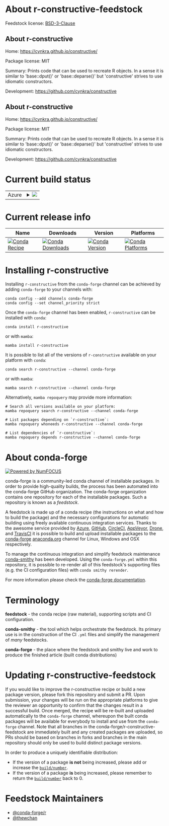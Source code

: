 About r-constructive-feedstock
==============================

Feedstock license: [BSD-3-Clause](https://github.com/conda-forge/r-constructive-feedstock/blob/main/LICENSE.txt)


About r-constructive
--------------------

Home: https://cynkra.github.io/constructive/

Package license: MIT

Summary: Prints code that can be used to recreate R objects. In a sense it is similar to 'base::dput()' or 'base::deparse()' but 'constructive' strives to use idiomatic constructors.

Development: https://github.com/cynkra/constructive

About r-constructive
--------------------

Home: https://cynkra.github.io/constructive/

Package license: MIT

Summary: Prints code that can be used to recreate R objects. In a sense it is similar to 'base::dput()' or 'base::deparse()' but 'constructive' strives to use idiomatic constructors.

Development: https://github.com/cynkra/constructive

Current build status
====================


<table>
    
  <tr>
    <td>Azure</td>
    <td>
      <details>
        <summary>
          <a href="https://dev.azure.com/conda-forge/feedstock-builds/_build/latest?definitionId=23254&branchName=main">
            <img src="https://dev.azure.com/conda-forge/feedstock-builds/_apis/build/status/r-constructive-feedstock?branchName=main">
          </a>
        </summary>
        <table>
          <thead><tr><th>Variant</th><th>Status</th></tr></thead>
          <tbody><tr>
              <td>linux_64_r_base4.3</td>
              <td>
                <a href="https://dev.azure.com/conda-forge/feedstock-builds/_build/latest?definitionId=23254&branchName=main">
                  <img src="https://dev.azure.com/conda-forge/feedstock-builds/_apis/build/status/r-constructive-feedstock?branchName=main&jobName=linux&configuration=linux%20linux_64_r_base4.3" alt="variant">
                </a>
              </td>
            </tr><tr>
              <td>linux_64_r_base4.4</td>
              <td>
                <a href="https://dev.azure.com/conda-forge/feedstock-builds/_build/latest?definitionId=23254&branchName=main">
                  <img src="https://dev.azure.com/conda-forge/feedstock-builds/_apis/build/status/r-constructive-feedstock?branchName=main&jobName=linux&configuration=linux%20linux_64_r_base4.4" alt="variant">
                </a>
              </td>
            </tr><tr>
              <td>osx_64_r_base4.3</td>
              <td>
                <a href="https://dev.azure.com/conda-forge/feedstock-builds/_build/latest?definitionId=23254&branchName=main">
                  <img src="https://dev.azure.com/conda-forge/feedstock-builds/_apis/build/status/r-constructive-feedstock?branchName=main&jobName=osx&configuration=osx%20osx_64_r_base4.3" alt="variant">
                </a>
              </td>
            </tr><tr>
              <td>osx_64_r_base4.4</td>
              <td>
                <a href="https://dev.azure.com/conda-forge/feedstock-builds/_build/latest?definitionId=23254&branchName=main">
                  <img src="https://dev.azure.com/conda-forge/feedstock-builds/_apis/build/status/r-constructive-feedstock?branchName=main&jobName=osx&configuration=osx%20osx_64_r_base4.4" alt="variant">
                </a>
              </td>
            </tr><tr>
              <td>win_64_r_base4.3</td>
              <td>
                <a href="https://dev.azure.com/conda-forge/feedstock-builds/_build/latest?definitionId=23254&branchName=main">
                  <img src="https://dev.azure.com/conda-forge/feedstock-builds/_apis/build/status/r-constructive-feedstock?branchName=main&jobName=win&configuration=win%20win_64_r_base4.3" alt="variant">
                </a>
              </td>
            </tr><tr>
              <td>win_64_r_base4.4</td>
              <td>
                <a href="https://dev.azure.com/conda-forge/feedstock-builds/_build/latest?definitionId=23254&branchName=main">
                  <img src="https://dev.azure.com/conda-forge/feedstock-builds/_apis/build/status/r-constructive-feedstock?branchName=main&jobName=win&configuration=win%20win_64_r_base4.4" alt="variant">
                </a>
              </td>
            </tr>
          </tbody>
        </table>
      </details>
    </td>
  </tr>
</table>

Current release info
====================

| Name | Downloads | Version | Platforms |
| --- | --- | --- | --- |
| [![Conda Recipe](https://img.shields.io/badge/recipe-r--constructive-green.svg)](https://anaconda.org/conda-forge/r-constructive) | [![Conda Downloads](https://img.shields.io/conda/dn/conda-forge/r-constructive.svg)](https://anaconda.org/conda-forge/r-constructive) | [![Conda Version](https://img.shields.io/conda/vn/conda-forge/r-constructive.svg)](https://anaconda.org/conda-forge/r-constructive) | [![Conda Platforms](https://img.shields.io/conda/pn/conda-forge/r-constructive.svg)](https://anaconda.org/conda-forge/r-constructive) |

Installing r-constructive
=========================

Installing `r-constructive` from the `conda-forge` channel can be achieved by adding `conda-forge` to your channels with:

```
conda config --add channels conda-forge
conda config --set channel_priority strict
```

Once the `conda-forge` channel has been enabled, `r-constructive` can be installed with `conda`:

```
conda install r-constructive
```

or with `mamba`:

```
mamba install r-constructive
```

It is possible to list all of the versions of `r-constructive` available on your platform with `conda`:

```
conda search r-constructive --channel conda-forge
```

or with `mamba`:

```
mamba search r-constructive --channel conda-forge
```

Alternatively, `mamba repoquery` may provide more information:

```
# Search all versions available on your platform:
mamba repoquery search r-constructive --channel conda-forge

# List packages depending on `r-constructive`:
mamba repoquery whoneeds r-constructive --channel conda-forge

# List dependencies of `r-constructive`:
mamba repoquery depends r-constructive --channel conda-forge
```


About conda-forge
=================

[![Powered by
NumFOCUS](https://img.shields.io/badge/powered%20by-NumFOCUS-orange.svg?style=flat&colorA=E1523D&colorB=007D8A)](https://numfocus.org)

conda-forge is a community-led conda channel of installable packages.
In order to provide high-quality builds, the process has been automated into the
conda-forge GitHub organization. The conda-forge organization contains one repository
for each of the installable packages. Such a repository is known as a *feedstock*.

A feedstock is made up of a conda recipe (the instructions on what and how to build
the package) and the necessary configurations for automatic building using freely
available continuous integration services. Thanks to the awesome service provided by
[Azure](https://azure.microsoft.com/en-us/services/devops/), [GitHub](https://github.com/),
[CircleCI](https://circleci.com/), [AppVeyor](https://www.appveyor.com/),
[Drone](https://cloud.drone.io/welcome), and [TravisCI](https://travis-ci.com/)
it is possible to build and upload installable packages to the
[conda-forge](https://anaconda.org/conda-forge) [anaconda.org](https://anaconda.org/)
channel for Linux, Windows and OSX respectively.

To manage the continuous integration and simplify feedstock maintenance
[conda-smithy](https://github.com/conda-forge/conda-smithy) has been developed.
Using the ``conda-forge.yml`` within this repository, it is possible to re-render all of
this feedstock's supporting files (e.g. the CI configuration files) with ``conda smithy rerender``.

For more information please check the [conda-forge documentation](https://conda-forge.org/docs/).

Terminology
===========

**feedstock** - the conda recipe (raw material), supporting scripts and CI configuration.

**conda-smithy** - the tool which helps orchestrate the feedstock.
                   Its primary use is in the construction of the CI ``.yml`` files
                   and simplify the management of *many* feedstocks.

**conda-forge** - the place where the feedstock and smithy live and work to
                  produce the finished article (built conda distributions)


Updating r-constructive-feedstock
=================================

If you would like to improve the r-constructive recipe or build a new
package version, please fork this repository and submit a PR. Upon submission,
your changes will be run on the appropriate platforms to give the reviewer an
opportunity to confirm that the changes result in a successful build. Once
merged, the recipe will be re-built and uploaded automatically to the
`conda-forge` channel, whereupon the built conda packages will be available for
everybody to install and use from the `conda-forge` channel.
Note that all branches in the conda-forge/r-constructive-feedstock are
immediately built and any created packages are uploaded, so PRs should be based
on branches in forks and branches in the main repository should only be used to
build distinct package versions.

In order to produce a uniquely identifiable distribution:
 * If the version of a package **is not** being increased, please add or increase
   the [``build/number``](https://docs.conda.io/projects/conda-build/en/latest/resources/define-metadata.html#build-number-and-string).
 * If the version of a package **is** being increased, please remember to return
   the [``build/number``](https://docs.conda.io/projects/conda-build/en/latest/resources/define-metadata.html#build-number-and-string)
   back to 0.

Feedstock Maintainers
=====================

* [@conda-forge/r](https://github.com/orgs/conda-forge/teams/r/)
* [@thewchan](https://github.com/thewchan/)

